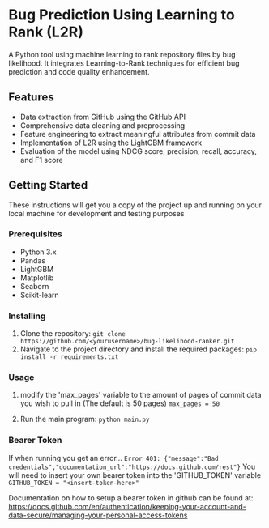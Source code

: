 # Bug Prediction Using Learning to Rank (L2R)

A Python tool using machine learning to rank repository files by bug likelihood. It integrates Learning-to-Rank techniques for efficient bug prediction and code quality enhancement.

## Features
- Data extraction from GitHub using the GitHub API
- Comprehensive data cleaning and preprocessing
- Feature engineering to extract meaningful attributes from commit data
- Implementation of L2R using the LightGBM framework
- Evaluation of the model using NDCG score, precision, recall, accuracy, and F1 score

## Getting Started
These instructions will get you a copy of the project up and running on your local machine for development and testing purposes

### Prerequisites
- Python 3.x
- Pandas
- LightGBM
- Matplotlib
- Seaborn
- Scikit-learn

### Installing
1. Clone the repository:
```git clone https://github.com/<yourusername>/bug-likelihood-ranker.git```
2. Navigate to the project directory and install the required packages:
```pip install -r requirements.txt```

### Usage
1. modify the 'max_pages' variable to the amount of pages of commit data you wish to pull in (The default is 50 pages)
```max_pages = 50```

2. Run the main program:
```python main.py```

### Bearer Token
If when running you get an error...
```Error 401: {"message":"Bad credentials","documentation_url":"https://docs.github.com/rest"}```
You will need to insert your own bearer token into the 'GITHUB_TOKEN' variable
```GITHUB_TOKEN = "<insert-token-here>"```

Documentation on how to setup a bearer token in github can be found at:
https://docs.github.com/en/authentication/keeping-your-account-and-data-secure/managing-your-personal-access-tokens
